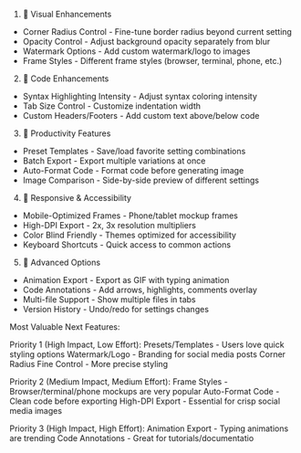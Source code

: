 1. 🎨 Visual Enhancements

- Corner Radius Control - Fine-tune border radius beyond current setting
- Opacity Control - Adjust background opacity separately from blur
- Watermark Options - Add custom watermark/logo to images
- Frame Styles - Different frame styles (browser, terminal, phone, etc.)

2. 📝 Code Enhancements

- Syntax Highlighting Intensity - Adjust syntax coloring intensity
- Tab Size Control - Customize indentation width
- Custom Headers/Footers - Add custom text above/below code

3. 🔧 Productivity Features

- Preset Templates - Save/load favorite setting combinations
- Batch Export - Export multiple variations at once
- Auto-Format Code - Format code before generating image
- Image Comparison - Side-by-side preview of different settings

4. 📱 Responsive & Accessibility

- Mobile-Optimized Frames - Phone/tablet mockup frames
- High-DPI Export - 2x, 3x resolution multipliers
- Color Blind Friendly - Themes optimized for accessibility
- Keyboard Shortcuts - Quick access to common actions

5. 🚀 Advanced Options

- Animation Export - Export as GIF with typing animation
- Code Annotations - Add arrows, highlights, comments overlay
- Multi-file Support - Show multiple files in tabs
- Version History - Undo/redo for settings changes

Most Valuable Next Features:

Priority 1 (High Impact, Low Effort):
Presets/Templates - Users love quick styling options
Watermark/Logo - Branding for social media posts
Corner Radius Fine Control - More precise styling

Priority 2 (Medium Impact, Medium Effort):
Frame Styles - Browser/terminal/phone mockups are very popular
Auto-Format Code - Clean code before exporting
High-DPI Export - Essential for crisp social media images

Priority 3 (High Impact, High Effort):
Animation Export - Typing animations are trending
Code Annotations - Great for tutorials/documentatio
